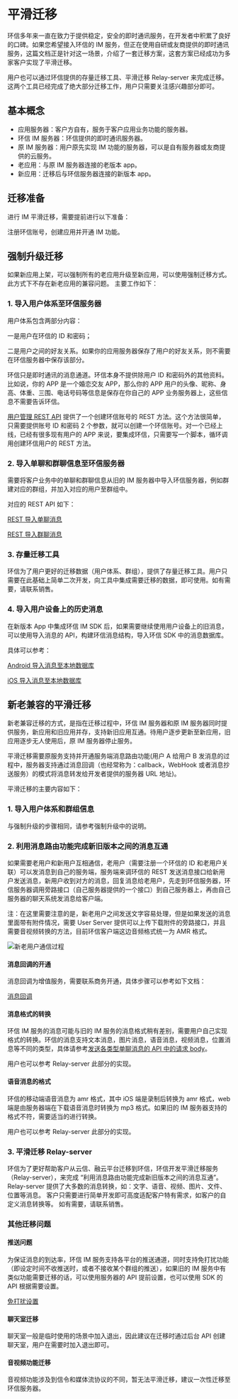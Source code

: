 # 平滑迁移

<Toc />

环信多年来一直在致力于提供稳定，安全的即时通讯服务，在开发者中积累了良好的口碑。如果您希望接入环信的 IM 服务，但正在使用自研或友商提供的即时通讯服务，这篇文档正是针对这一场景，介绍了一套迁移方案，这套方案已经成功为多家客户实现了平滑迁移。

用户也可以通过环信提供的存量迁移工具、平滑迁移 Relay-server 来完成迁移。这两个工具已经完成了绝大部分迁移工作，用户只需要关注感兴趣部分即可。

## 基本概念

- 应用服务器：客户方自有，服务于客户应用业务功能的服务器。
- 环信 IM 服务器：环信提供的即时通讯服务器。
- 原 IM 服务器：用户原先实现 IM 功能的服务器，可以是自有服务器或友商提供的云服务。
- 老应用：与原 IM 服务器连接的老版本 app。
- 新应用：迁移后与环信服务器连接的新版本 app。

## 迁移准备

进行 IM 平滑迁移，需要提前进行以下准备：

注册环信账号，创建应用并开通 IM 功能。

## 强制升级迁移

如果新应用上架，可以强制所有的老应用升级至新应用，可以使用强制迁移方式。此方式下不存在新老应用的兼容问题。 主要工作如下：

### 1. 导入用户体系至环信服务器

用户体系包含两部分内容：

一是用户在环信的 ID 和密码；

二是用户之间的好友关系。如果你的应用服务器保存了用户的好友关系，则不需要在环信服务器中保存该部分。

环信只是即时通讯的消息通道。环信本身不提供除用户 ID 和密码外的其他资料。比如说，你的 APP 是一个婚恋交友 APP，那么你的 APP 用户的头像、昵称、身高、体重、三围、电话号码等信息是保存在你自己的 APP 业务服务器上，这些信息不需要告诉环信。

[用户管理 REST API](/document/server-side/account_system.html) 提供了一个创建环信账号的 REST 方法。这个方法很简单，只需要提供账号 ID 和密码 2 个参数，就可以创建一个环信账号。对一个已经上线，已经有很多现有用户的 APP 来说，要集成环信，只需要写一个脚本，循环调用创建环信用户的 REST 方法。

### 2. 导入单聊和群聊信息至环信服务器

需要将客户业务中的单聊和群聊信息从旧的 IM 服务器中导入环信服务器，例如群建对应的群组，并加入对应的用户至群组中。

对应的 REST API 如下：

[REST 导入单聊消息](/document/server-side/message_import.html#导入单聊消息)

[REST 导入群聊消息](/document/server-side/message_import.html#导入群聊消息)

### 3. 存量迁移工具

环信为了用户更好的迁移数据（用户体系、群组），提供了存量迁移工具。用户只需要在此基础上简单二次开发，向工具中集成需要迁移的数据，即可使用。如有需要，请联系销售。

### 4. 导入用户设备上的历史消息

在新版本 App 中集成环信 IM SDK 后，如果需要继续使用用户设备上的旧消息，可以使用导入消息的 API，构建环信消息结构，导入环信 SDK 中的消息数据库。

具体可以参考：

[Android 导入消息至本地数据库](/document/android/message_import_insert.html#批量导入消息到数据库)

[iOS 导入消息至本地数据库](/document/ios/message_import_insert.html#批量导入消息到数据库)

## 新老兼容的平滑迁移

新老兼容迁移的方式，是指在迁移过程中，环信 IM 服务器和原 IM 服务器同时提供服务，新应用和旧应用并存，支持新旧应用互通。待用户逐步更新至新应用，旧应用逐步无人使用后，原 IM 服务器停止服务。

平滑迁移需要原服务支持并开通服务端消息路由功能(用户 A 给用户 B 发消息的过程中，服务器支持通过消息回调（也经常称为：callback，WebHook 或者消息抄送服务）的模式将消息转发给开发者提供的服务器 URL 地址)。

平滑迁移的主要内容如下：

### 1. 导入用户体系和群组信息

与强制升级的步骤相同，请参考强制升级中的说明。

### 2. 利用消息路由功能完成新旧版本之间的消息互通

如果需要老用户和新用户互相通信，老用户（需要注册一个环信的 ID 和老用户关联）可以发消息到自己的服务端，服务端来调环信的 REST 发送消息接口给新用户发送消息，新用户收到对方的消息，回复消息给老用户，先走到环信服务器，环信服务器调用旁路接口（自己服务器提供的一个接口）到自己服务器上，再由自己服务器的聊天系统发消息给客户端。

注：在这里需要注意的是，新老用户之间发送文字容易处理，但是如果发送的消息里面带有附件情况，需要 User Server 提供可以上传下载附件的旁路接口，并且需要音视频转换的方法，目前环信客户端这边音频格式统一为 AMR 格式。

![新老用户通信过程](@static/images/product/message.png)

#### 消息回调的开通

消息回调为增值服务，需要联系商务开通，具体步骤可以参考如下文档：

[消息回调](/document/server-side/callback.html)

#### 消息格式的转换

环信 IM 服务的消息可能与旧的 IM 服务的消息格式稍有差别，需要用户自己实现格式的转换。环信的消息支持文本消息，图片消息，语音消息，视频消息，位置消息等不同的类型，具体请参考[发送各类型单聊消息的 API 中的请求 body](/document/server-side/message_single.html#发送文本消息)。

用户也可以参考 Relay-server 此部分的实现。

#### 语音消息的格式

环信的移动端语音消息为 amr 格式，其中 iOS 端是录制后转换为 amr 格式，web 端是由服务器端在下载语音消息时转换为 mp3 格式。如果旧的 IM 服务器支持的格式不符，需要适当的进行转换。

用户也可以参考 Relay-server 此部分的实现。

### 3. 平滑迁移 Relay-server

环信为了更好帮助客户从云信、融云平台迁移到环信，环信开发平滑迁移服务（Relay-server），来完成 “利用消息路由功能完成新旧版本之间的消息互通”。 Relay-server 提供了大多数的消息转换，如：文字、语音、视频、图片、文件、位置等消息。 客户只需要进行简单开发即可高度适配客户特有需求，如客户的自定义消息转换等。 如有需要，请联系销售。

### 其他迁移问题

#### 推送问题

为保证消息的到达率，环信 IM 服务支持各平台的推送通道，同时支持免打扰功能（即设定时间不收推送时，或者不接收某个群组的推送），如果旧的 IM 服务中有类似功能需要迁移的话，可以使用服务器的 API 提前设置，也可以使用 SDK 的 API 根据需要设置。

[免打扰设置](/document/server-side/push.html#设置离线推送)

#### 聊天室迁移

聊天室一般是临时使用的场景中加入退出，因此建议在迁移时通过后台 API 创建聊天室，用户在需要时加入退出即可。

#### 音视频功能迁移

音视频功能涉及到信令和媒体流协议的不同，暂无法平滑迁移，建议一次性迁移至环信服务器。
